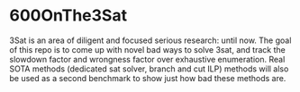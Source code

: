 # 600OnThe3Sat
3Sat is an area of diligent and focused serious research: until now. 
The goal of this repo is to come up with novel bad ways to solve 3sat, and track the slowdown factor
and wrongness factor over exhaustive enumeration. Real SOTA methods (dedicated sat solver, branch and cut ILP)
methods will also be used as a second benchmark to show just how bad these methods are. 

